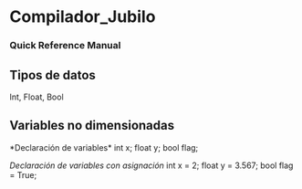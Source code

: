 # Compilador_Jubilo 
<h3>Quick Reference Manual</h3>

<h2>Tipos de datos</h2>
Int, Float, Bool

<h2>Variables no dimensionadas </h2>
*Declaración de variables*
int x;
float y;
bool flag;

*Declaración de variables con asignación*
int x = 2;
float y = 3.567;
bool flag = True;
